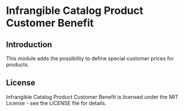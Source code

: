 # Infrangible Catalog Product Customer Benefit

## Introduction

This module adds the possibility to define special customer prices for products.

## License

Infrangible Catalog Product Customer Benefit is licensed under the MIT License - see the LICENSE file for details.
